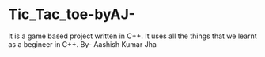 # Tic_Tac_toe-byAJ-
It is a game based project written in C++.
It uses all the things that we learnt as a begineer in C++.
By- Aashish Kumar Jha
